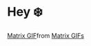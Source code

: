 # Hey ❄️


<p align="center"> 
  <div class="tenor-gif-embed" data-postid="5800488" data-share-method="host" data-aspect-ratio="6.735" data-width="100%"><a href="https://tenor.com/view/matrix-gif-5800488">Matrix GIF</a>from <a href="https://tenor.com/search/matrix-gifs">Matrix GIFs</a></div> <script type="text/javascript" async src="https://tenor.com/embed.js"></script>
</p>
